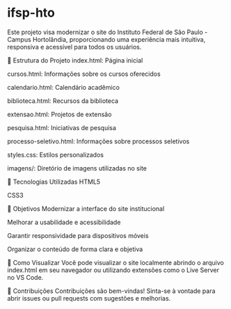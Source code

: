 # ifsp-hto
Este projeto visa modernizar o site do Instituto Federal de São Paulo - Campus Hortolândia, proporcionando uma experiência mais intuitiva, responsiva e acessível para todos os usuários.

📁 Estrutura do Projeto
index.html: Página inicial

cursos.html: Informações sobre os cursos oferecidos

calendario.html: Calendário acadêmico

biblioteca.html: Recursos da biblioteca

extensao.html: Projetos de extensão

pesquisa.html: Iniciativas de pesquisa

processo-seletivo.html: Informações sobre processos seletivos

styles.css: Estilos personalizados

imagens/: Diretório de imagens utilizadas no site

🚀 Tecnologias Utilizadas
HTML5

CSS3

🎯 Objetivos
Modernizar a interface do site institucional

Melhorar a usabilidade e acessibilidade

Garantir responsividade para dispositivos móveis

Organizar o conteúdo de forma clara e objetiva

📌 Como Visualizar
Você pode visualizar o site localmente abrindo o arquivo index.html em seu navegador ou utilizando extensões como o Live Server no VS Code.

🤝 Contribuições
Contribuições são bem-vindas! Sinta-se à vontade para abrir issues ou pull requests com sugestões e melhorias.
